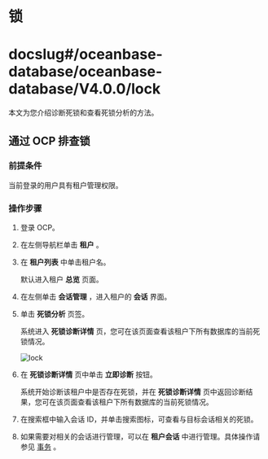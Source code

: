 锁
======================

# docslug#/oceanbase-database/oceanbase-database/V4.0.0/lock
本文为您介绍诊断死锁和查看死锁分析的方法。

通过 OCP 排查锁
-------------------------------

### 前提条件

当前登录的用户具有租户管理权限。

### 操作步骤

1. 登录 OCP。

2. 在左侧导航栏单击 **租户** 。

3. 在 **租户列表** 中单击租户名。

   默认进入租户 **总览** 页面。

4. 在左侧单击 **会话管理** ，进入租户的 **会话** 界面。

5. 单击 **死锁分析** 页签。

   系统进入 **死锁诊断详情** 页，您可在该页面查看该租户下所有数据库的当前死锁情况。

   ![lock](https://help-static-aliyun-doc.aliyuncs.com/assets/img/zh-CN/2972302461/p358820.png)

6. 在 **死锁诊断详情** 页中单击 **立即诊断** 按钮。

   系统开始诊断该租户中是否存在死锁，并在 **死锁诊断详情** 页中返回诊断结果，您可在该页面查看该租户下所有数据库的当前死锁情况。

7. 在搜索框中输入会话 ID，并单击搜索图标，可查看与目标会话相关的死锁。

8. 如果需要对相关的会话进行管理，可以在 **租户会话** 中进行管理。具体操作请参见 [事务](../5.performance/2.diagnostics-of-long-and-suspended-transactions.md) 。

<!-- 排查锁常用 SQL


通过如下 SQL 排查当前数据库中是否有锁。

```sql
obclient> SELECT * FROM oceanbase.gv$lock;   ---展示 OceanBase 数据库行锁信息
obclient> SELECT * FROM oceanbase.gv$lock_wait_stat;   ---展示 OBServer 上的行锁状态
```

若查询为空，则表示没有锁；若查询非空，则根据查询到的 session_id 排查相关事务，并根据情况进行 kill session，详情参见 [事务](../5.performance/2.diagnostics-of-long-and-suspended-transactions.md)。 -->
